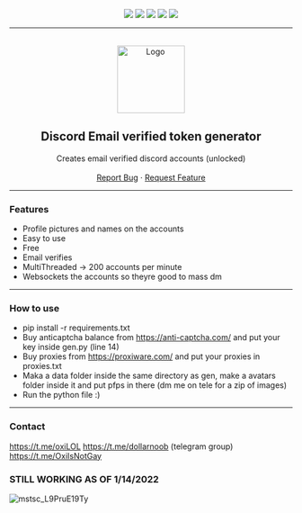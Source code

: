 <div id="top"></div>
<p align="center">
  <img src="https://img.shields.io/github/contributors/Discord-Token/Discord-token-generatorPY.svg?style=for-the-badge"/>
  <img src="https://img.shields.io/github/forks/Discord-Token/Discord-token-generatorPY.svg?style=for-the-badge"/>
  <img src="https://img.shields.io/github/stars/Discord-Token/Discord-token-generatorPY.svg?style=for-the-badge"/>
  <img src="https://img.shields.io/github/issues/Discord-Token/Discord-token-generatorPY.svg?style=for-the-badge"/>
  <img src="https://img.shields.io/github/license/Discord-Token/Discord-token-generatorPY.svg?style=for-the-badge"/>
</p>

---------------------------------------

<br/>
<div align="center">
  <a href="https://github.com/Discord-Token/Discord-token-generatorPY/">
    <img src="https://i.imgur.com/9l4pHEN.png" alt="Logo" width="120" height="120">
  </a>
  
  <h2 align="center">Discord Email verified token generator</h3>

  <p align="center">
    Creates email verified discord accounts (unlocked)
    <br />
    <br />
    <a href="https://github.com/Discord-Token/Discord-token-generatorPY/issues">Report Bug</a>
    ·
    <a href="https://github.com/Discord-Token/Discord-token-generatorPY/issues">Request Feature</a>
  </p>
</div>
  
---------------------------------------

### Features
* Profile pictures and names on the accounts
* Easy to use
* Free
* Email verifies
* MultiThreaded -> 200 accounts per minute
* Websockets the accounts so theyre good to mass dm


---------------------------------------

### How to use
* pip install -r requirements.txt
* Buy anticaptcha balance from https://anti-captcha.com/ and put your key inside gen.py (line 14)
* Buy proxies from https://proxiware.com/ and put your proxies in proxies.txt
* Maka a data folder inside the same directory as gen, make a avatars folder inside it and put pfps in there (dm me on tele for a zip of images)
* Run the python file :)

---------------------------------------
### Contact
https://t.me/oxiLOL
https://t.me/dollarnoob
(telegram group) https://t.me/OxiIsNotGay


### STILL WORKING AS OF 1/14/2022

![mstsc_L9PruE19Ty](https://user-images.githubusercontent.com/70095434/149461609-98196db6-c334-4f3c-b082-7d3623d4d8d5.gif)
